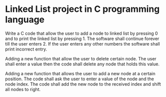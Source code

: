 ﻿# Linked List project in C programming language

Write a C code that allow the user to add a node to linked list by pressing 0 and to print the linked list by pressing 1.
The software shall continue forever till the user enters 2.
If the user enters any other numbers the software shall print incorrect entry.

Adding a new function that allow the user to delete certain node.
The user shall enter a value then the code shall delete any node that holds this value.

Adding a new function that allows the user to add a new node at a certain position.
The code shall ask the user to enter a value of the node and the node index.
The code shall add the new node to the received index and shift all nodes to right.